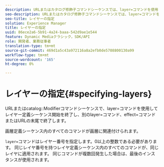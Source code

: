 ```yaml
---
description: URLまたはカタログ修飾子コマンドシーケンスでは、layer=コマンドを使用してレイヤー定義シーケンス開始を行い、他のlayer=コマンド、effect=コマンドまたはURLの末尾で終了します。
seo-description: URLまたはカタログ修飾子コマンドシーケンスでは、layer=コマンドを使用してレイヤー定義シーケンス開始を行い、他のlayer=コマンド、effect=コマンドまたはURLの末尾で終了します。
seo-title: レイヤーの指定
solution: Experience Manager
title: レイヤーの指定
uuid: 86ece2a6-5b91-4a24-baaa-542d9ae1e544
feature: Dynamic Mediaクラシック，SDK/API
role: 開発者、業務従事者
translation-type: tm+mt
source-git-commit: 469d1a5c43a972116a8a2efb0de5708800130a99
workflow-type: tm+mt
source-wordcount: '165'
ht-degree: 0%

---
```



# レイヤーの指定{#specifying-layers}

URLまたはcatalog::Modifierコマンドシーケンスで、layer=コマンドを使用してレイヤー定義シーケンス開始を終了し、別のlayer=コマンド、effect=コマンドまたはURLの末尾で終了します。

画層定義シーケンス内のすべてのコマンドが画層に関連付けられます。

`layer=`コマンドはレイヤー番号を指定します。0以上の整数である必要があります。 同じレイヤ番号を持つレイヤ定義シーケンス内のすべてのコマンドが、同じレイヤに適用されます。 同じコマンドが複数回発生した場合は、最後のインスタンスが使用されます。
